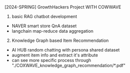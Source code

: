 [2024-SPRING] GrowthHackers Project WITH COWWAVE

1) basic RAG chatbot development
- NAVER smart store QnA dataset
- langchain map-reduce data aggregation

2) Knowledge Graph based Item Recommendation
- AI HUB random chatting with persona shared dataset
- augment item info and extract it's attribute
- can see more specific process through "./COXWAVE_knowledge_graph_recommendation/*.pdf"
